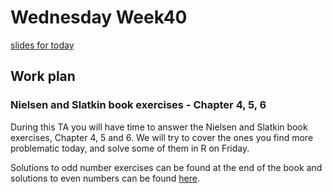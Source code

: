 # Wednesday Week40
[slides for today](https://github.com/Jilong-Jerome/Evolutionary_Thinking_2022/blob/main/week40/Wednesday/Week_6_s1.pdf)
## Work plan

### Nielsen and Slatkin book exercises - Chapter 4, 5, 6

During this TA you will have time to answer the Nielsen and Slatkin book exercises, Chapter 4, 5 and 6. We will try to cover the ones you find more problematic today, and solve some of them in R on Friday.

Solutions to odd number exercises can be found at the end of the book and solutions to even numbers can be found [here](http://people.bu.edu/msoren/BI515_2014/EvenNumberedSolutions.pdf).
